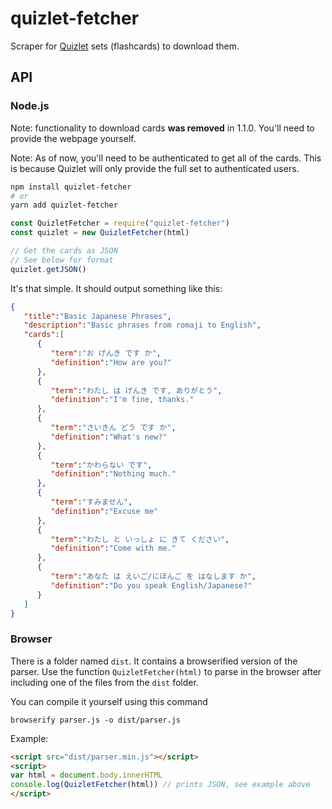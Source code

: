 # quizlet-fetcher

Scraper for [Quizlet](https://quizlet.com) sets (flashcards) to download them.

## API

### Node.js

Note: functionality to download cards **was removed** in 1.1.0. You'll need to provide the webpage yourself.

Note: As of now, you'll need to be authenticated to get all of the cards. This is because Quizlet will only provide the full set to authenticated users.

```bash
npm install quizlet-fetcher
# or
yarn add quizlet-fetcher
```
```js
const QuizletFetcher = require("quizlet-fetcher")
const quizlet = new QuizletFetcher(html) 

// Get the cards as JSON
// See below for format
quizlet.getJSON()
```

It's that simple. It should output something like this:

```json
{
   "title":"Basic Japanese Phrases",
   "description":"Basic phrases from romaji to English",
   "cards":[
      {
         "term":"お げんき です か",
         "definition":"How are you?"
      },
      {
         "term":"わたし は げんき です, ありがとう",
         "definition":"I'm fine, thanks."
      },
      {
         "term":"さいきん どう です か",
         "definition":"What's new?"
      },
      {
         "term":"かわらない です",
         "definition":"Nothing much."
      },
      {
         "term":"すみません",
         "definition":"Excuse me"
      },
      {
         "term":"わたし と いっしょ に きて ください",
         "definition":"Come with me."
      },
      {
         "term":"あなた は えいご/にほんご を はなします か",
         "definition":"Do you speak English/Japanese?"
      }
   ]
}
```

### Browser

There is a folder named `dist`. It contains a browserified version of the parser. Use the function `QuizletFetcher(html)` to parse in the browser after including one of the files from the `dist` folder.

You can compile it yourself using this command
```
browserify parser.js -o dist/parser.js
```

Example:
```html
<script src="dist/parser.min.js"></script>
<script>
var html = document.body.innerHTML
console.log(QuizletFetcher(html)) // prints JSON, see example above
</script>
```
